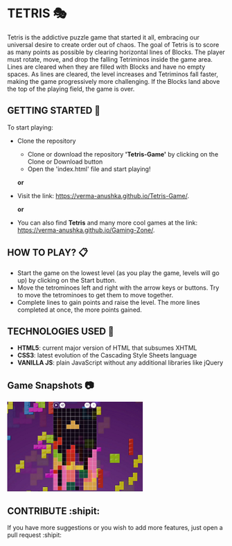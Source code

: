 
# TETRIS :performing_arts:
Tetris is the addictive puzzle game that started it all, embracing our universal desire to create order out of chaos. The goal of Tetris is to score as many points as possible by clearing horizontal lines of Blocks. The player must rotate, move, and drop the falling Tetriminos inside the game area. Lines are cleared when they are filled with Blocks and have no empty spaces. As lines are cleared, the level increases and Tetriminos fall faster, making the game progressively more challenging. If the Blocks land above the top of the playing field, the game is over.


## GETTING STARTED :pencil:
To start playing:
  - Clone the repository 
    - Clone or download the repository **'Tetris-Game'** by clicking on the Clone or Download button
    - Open the 'index.html' file and start playing!
    
    **or**

  - Visit the link: https://verma-anushka.github.io/Tetris-Game/.

    **or**
  
- You can also find **Tetris** and many more cool games at the link: https://verma-anushka.github.io/Gaming-Zone/.


## HOW TO PLAY? :clipboard:
- Start the game on the lowest level (as you play the game, levels will go up) by clicking on the Start button.
- Move the tetrominoes left and right with the arrow keys or buttons. Try to move the tetrominoes to get them to move together.
- Complete lines to gain points and raise the level. The more lines completed at once, the more points gained.


## TECHNOLOGIES USED :speech_balloon:
- **HTML5**: current major version of HTML that subsumes XHTML
- **CSS3**: latest evolution of the Cascading Style Sheets language 
- **VANILLA JS**: plain JavaScript without any additional libraries like jQuery


## Game Snapshots :camera:
![Tetris Game](/images/tetris.PNG)


## CONTRIBUTE :shipit:
If you have more suggestions or you wish to add more features, just open a pull request :shipit:

